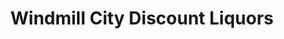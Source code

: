 ---
title: "Windmill City Discount Liquors"
url: /batavia/windmill-city-discount-liquors/
shop: Spirituosen
---